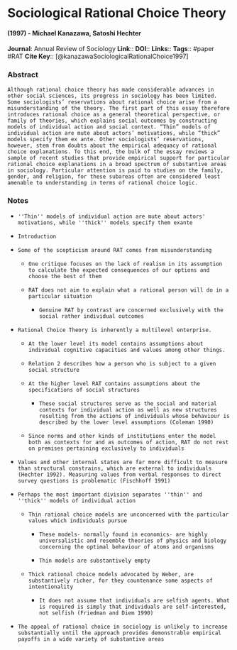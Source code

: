 # Sociological Rational Choice Theory
#### (1997) - Michael Kanazawa, Satoshi Hechter
**Journal**: Annual Review of Sociology
**Link**:: 
**DOI**:: 
**Links**:: 
**Tags**:: #paper #RAT
**Cite Key**:: [@kanazawaSociologicalRationalChoice1997]

### Abstract

```
Although rational choice theory has made considerable advances in other social sciences, its progress in sociology has been limited. Some sociologists’ reservations about rational choice arise from a misunderstanding of the theory. The first part of this essay therefore introduces rational choice as a general theoretical perspective, or family of theories, which explains social outcomes by constructing models of individual action and social context. “Thin” models of individual action are mute about actors’ motivations, while “thick” models specify them ex ante. Other sociologists’ reservations, however, stem from doubts about the empirical adequacy of rational choice explanations. To this end, the bulk of the essay reviews a sample of recent studies that provide empirical support for particular rational choice explanations in a broad spectrum of substantive areas in sociology. Particular attention is paid to studies on the family, gender, and religion, for these subareas often are considered least amenable to understanding in terms of rational choice logic.
```

### Notes

- `''Thin'' models of individual action are mute about actors' motivations, while ''thick'' models specify them exante`
    

- `Introduction`
    
- `Some of the scepticism around RAT comes from misunderstanding`
    
    - `One critique focuses on the lack of realism in its assumption to calculate the expected consequences of our options and choose the best of them`
        
    - `RAT does not aim to explain what a rational person will do in a particular situation`
        
        - `Genuine RAT by contrast are concerned exclusively with the social rather individual outcomes`
            
- `Rational Choice Theory is inherently a multilevel enterprise.`
    
    - `At the lower level its model contains assumptions about individual cognitive capacities and values among other things.`
        
    - `Relation 2 describes how a person who is subject to a given social structure`
        
    - `At the higher level RAT contains assumptions about the specifications of social structures`
        
        - `These social structures serve as the social and material contexts for individual action as well as new structures resulting from the actions of individuals whose behaviour is described by the lower level assumptions (Coleman 1990)`
            
    - `Since norms and other kinds of institutions enter the model both as contexts for and as outcomes of action, RAT do not rest on premises pertaining exclusively to individuals`
        
- `Values and other internal states are far more difficult to measure than structural constrains, which are external to individuals (Hechter 1992). Measuring values from verbal responses to direct survey questions is problematic (Fischhoff 1991)`
    
- `Perhaps the most important division separates ''thin'' and ''thick'' models of individual action`
    
    - `Thin rational choice models are unconcerned with the particular values which individuals pursue`
        
        - `These models- normally found in economics- are highly universalistic and resemble theories of physics and biology concerning the optimal behaviour of atoms and organisms`
            
        - `Thin models are substantively empty`
            
    - `Thick rational choice models advocated by Weber, are substantively richer, for they countenance some aspects of intentionality`
        
        - `It does not assume that individuals are selfish agents. What is required is simply that individuals are self-interested, not selfish (Friedman and Diem 1990)`
            
- `The appeal of rational choice in sociology is unlikely to increase substantially until the approach provides demonstrable empirical payoffs in a wide variety of substantive areas`